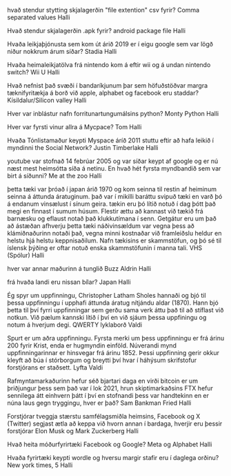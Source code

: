 
hvað stendur stytting skjalagerðin "file extention" csv fyrir?
	Comma separated values
		Halli

Hvað stendur skjalagerðin .apk fyrir?
	android package file
		Halli

Hvaða leikjaþjónusta sem kom út árið 2019 er í eigu google sem var lögð niður nokkrum árum síðar?
	Stadia
		Halli

Hvaða heimaleikjatölva frá nintendo kom á eftir wii og á undan nintendo switch?
	Wii U
		Halli

Hvað nefnist það svæði í bandaríkjunum þar sem höfuðstöðvar margra tæknifyritækja á borð við apple, alphabet og facebook eru staddar?
	Kísildalur/Silicon valley
		Halli

Hver var inblástur nafn forritunartungumálsins python?
	Monty Python
		Halli

Hver var fyrsti vinur allra á Mycpace?
	Tom
		Halli

Hvaða Tónlistamaður keypti Myspace áríð 2011 stuttu eftir að hafa leikið í myndinni the Social Network?
	Justin Timberlake
		Halli

youtube var stofnað 14 febrúar 2005 og var síðar keypt af google og er nú næst mest heimsótta síða á netinu. En hvað hét fyrsta myndbandið sem var birt á síðunni?
	Me at the zoo
		Halli

þetta tæki var þróað í japan árið 1970 og kom seinna til restin af heiminum seinna á áttunda áratuginum. það var í mikilli baráttu svipuð tæki en varð þó á endanum vinsælust í sínum geira. tækin eru þó lítið notuð í dag þótt það megi en finnast í sumum húsum. Flestir ættu að kannast við tækið frá barnæsku og eflaust notað það klukkutímana í senn. Getgátur eru um það að ástæðan afhverju þetta tæki náðivinsældum var vegna þess að klámiðnaðurinn notaði það, vegna minni kostnaðar við framleiðslu heldur en helstu hjá helstu keppnisaðilum. Nafn tækisins er skammstöfun, og þó sé til íslensk þýðing er oftar notuð enska skammstöfunin í manna tali.
	VHS (Spólur)
		Halli

hver var annar maðurinn á tunglið
	Buzz Aldrin
		Halli

frá hvaða landi eru nissan bílar?
	Japan
		Halli

Ég spyr um uppfinningu, Christopher Latham Sholes hannaði og bjó til þessa uppfinningu í upphafi áttunda áratug nítjándu aldar (1870). Hann bjó þetta til því fyrri uppfinningar sem gerðu sama verk áttu það til að stíflast við notkun. Við pælum kannski lítið í því en við sjáum þessa uppfiningu og notum á hverjum degi.
	QWERTY lyklaborð
		Valdi

Spurt er um aðra uppfinningu. Fyrsta merki um þess uppfinningu er frá árinu 200 fyrir Krist, enda er hugmyndin einföld. Núverandi mynd uppfinningarinnar er hinsvegar frá árinu 1852. Þessi uppfinning gerir okkur kleyft að búa í stórborgum og breytti því hvar í háhýsum skrifstofur forstjórans er staðsett.
	Lyfta
		Valdi


Rafmyntamarkaðurinn hefur séð bjartari daga en virði bitcoin er um þriðjungur þess sem það var í lok 2021, hrun skiptimarkaðsins FTX hefur sennilega átt einhvern þátt í því en stofnandi þess var handtekinn en er núna laus gegn tryggingu, hver er það?
	Sam Bankman Fried
		Halli

Forstjórar tveggja stærstu samfélagsmiðla heimsins, Facebook og X (Twitter) segjast ætla að keppa við hvorn annan í bardaga, hverjir eru þessir forstjórar
	Elon Musk og Mark Zuckerberg
		Halli

Hvað heita móðurfyrirtæki Facebook og Google?
	Meta og Alphabet
		Halli

Hvaða fyrirtæki keypti wordle og hversu margir stafir eru í daglega orðinu?
	New york times, 5
		Halli
